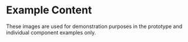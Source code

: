 # Example Content


These images are used for demonstration purposes in the prototype and individual component examples only.